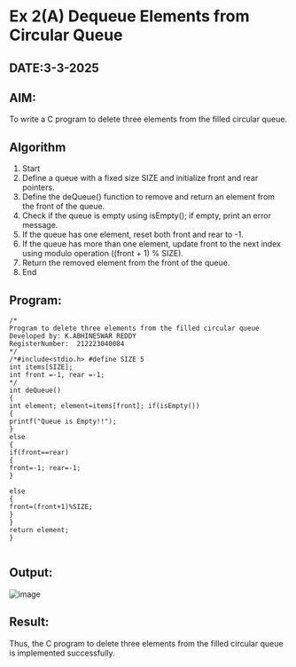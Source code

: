 # Ex 2(A) Dequeue Elements from Circular Queue
## DATE:3-3-2025
## AIM:
To write a C program to delete three elements from the filled circular queue.

## Algorithm
1. 	Start
2.	Define a queue with a fixed size SIZE and initialize front and rear pointers.
3.	Define the deQueue() function to remove and return an element from the front of the queue.
4.	Check if the queue is empty using isEmpty(); if empty, print an error message.
5.	If the queue has one element, reset both front and rear to -1.
6.	If the queue has more than one element, update front to the next index using modulo operation ((front + 1) % SIZE).
7.	Return the removed element from the front of the queue.
8.	End 

## Program:
```
/*
Program to delete three elements from the filled circular queue
Developed by: K.ABHINESWAR REDDY
RegisterNumber:  212223040084
*/
/*#include<stdio.h> #define SIZE 5
int items[SIZE];
int front =-1, rear =-1;
*/
int deQueue()
{
int element; element=items[front]; if(isEmpty())
{
printf("Queue is Empty!!");
}
else
{
if(front==rear)
{
front=-1; rear=-1;
}
 
else
{
front=(front+1)%SIZE;
}
}
return element;
}


```

## Output:
![image](https://github.com/user-attachments/assets/fe19b2eb-7ea0-487e-b3d6-f90ba13d925e)



## Result:
Thus, the C program to delete three elements from the filled circular queue is implemented successfully.
